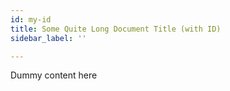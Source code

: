 ```yaml
---
id: my-id
title: Some Quite Long Document Title (with ID)
sidebar_label: ''

---
```

Dummy content here